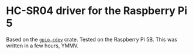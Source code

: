 # HC-SR04 driver for the Raspberry Pi 5

Based on the [`gpio-cdev`](https://github.com/rust-embedded/gpio-cdev) crate. Tested on the Raspberry Pi 5B. This was written in a few hours, YMMV.